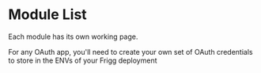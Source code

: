 # Module List

Each module has its own working page.

For any OAuth app, you'll need to create your own set of OAuth credentials to store in the ENVs of your Frigg deployment
